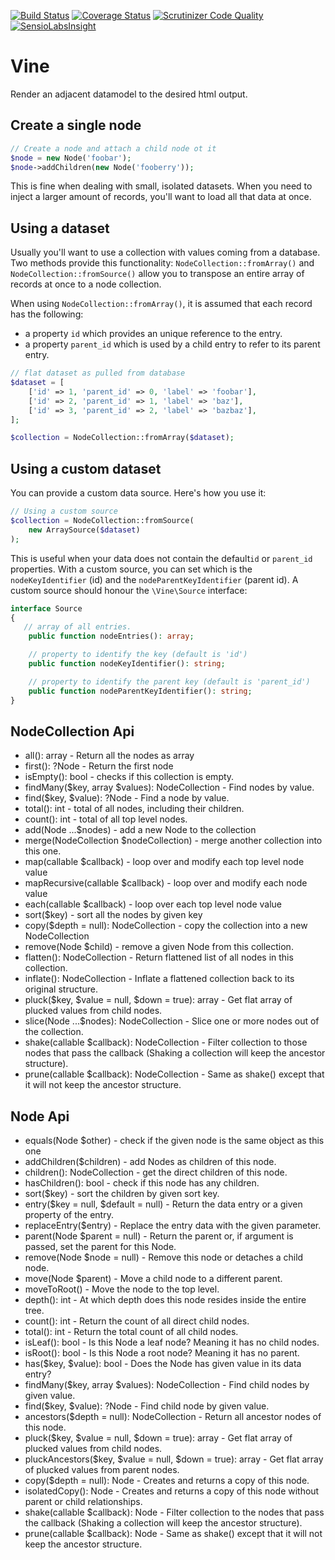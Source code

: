 
[![Build Status](https://travis-ci.org/thinktomorrow/vine.svg?branch=master)](https://travis-ci.org/thinktomorrow/vine)
[![Coverage Status](https://coveralls.io/repos/github/thinktomorrow/vine/badge.svg?branch=master)](https://coveralls.io/github/thinktomorrow/vine?branch=master)
[![Scrutinizer Code Quality](https://scrutinizer-ci.com/g/thinktomorrow/vine/badges/quality-score.png?b=master)](https://scrutinizer-ci.com/g/thinktomorrow/vine/?branch=master)
[![SensioLabsInsight](https://insight.sensiolabs.com/projects/573b8ce5-0c73-432c-9ddb-57a1c16bff8d/mini.png)](https://insight.sensiolabs.com/projects/573b8ce5-0c73-432c-9ddb-57a1c16bff8d)

# Vine

Render an adjacent datamodel to the desired html output.

## Create a single node
```php
// Create a node and attach a child node ot it
$node = new Node('foobar');
$node->addChildren(new Node('fooberry'));
```
This is fine when dealing with small, isolated datasets. When you need to inject a larger amount of records, you'll want 
to load all that data at once. 

## Using a dataset
Usually you'll want to use a collection with values coming from a database. Two methods provide this functionality:
`NodeCollection::fromArray()` and `NodeCollection::fromSource()` allow you to transpose an entire array of records at once to a node collection.

When using `NodeCollection::fromArray()`, it is assumed that each record has the following:
 - a property `id` which provides an unique reference to the entry.
 - a property `parent_id` which is used by a child entry to refer to its parent entry.

```php
// flat dataset as pulled from database
$dataset = [
    ['id' => 1, 'parent_id' => 0, 'label' => 'foobar'],
    ['id' => 2, 'parent_id' => 1, 'label' => 'baz'],
    ['id' => 3, 'parent_id' => 2, 'label' => 'bazbaz'],
];

$collection = NodeCollection::fromArray($dataset);
```

## Using a custom dataset
 You can provide a custom data source. Here's how you use it:
 ```php
 // Using a custom source
 $collection = NodeCollection::fromSource(
     new ArraySource($dataset)
 );
 ```
 
 This is useful when your data does not contain the default`id` or `parent_id` properties. 
 With a custom source, you can set which is the `nodeKeyIdentifier` (id) and the `nodeParentKeyIdentifier` (parent id). A custom source should honour the `\Vine\Source` interface:
 ```php 
 interface Source
 {
    // array of all entries.
     public function nodeEntries(): array;

     // property to identify the key (default is 'id')
     public function nodeKeyIdentifier(): string;

     // property to identify the parent key (default is 'parent_id')
     public function nodeParentKeyIdentifier(): string;
 }
 ```
 
## NodeCollection Api
- all(): array - Return all the nodes as array
- first(): ?Node - Return the first node
- isEmpty(): bool - checks if this collection is empty.
- findMany($key, array $values): NodeCollection - Find nodes by value.
- find($key, $value): ?Node - Find a node by value.
- total(): int - total of all nodes, including their children.
- count(): int - total of all top level nodes.
- add(Node ...$nodes) - add a new Node to the collection
- merge(NodeCollection $nodeCollection) - merge another collection into this one.
- map(callable $callback) - loop over and modify each top level node value 
- mapRecursive(callable $callback) - loop over and modify each node value 
- each(callable $callback) - loop over each top level node value 
- sort($key) - sort all the nodes by given key
- copy($depth = null): NodeCollection - copy the collection into a new NodeCollection
- remove(Node $child) - remove a given Node from this collection.
- flatten(): NodeCollection - Return flattened list of all nodes in this collection.
- inflate(): NodeCollection - Inflate a flattened collection back to its original structure.
- pluck($key, $value = null, $down = true): array - Get flat array of plucked values from child nodes.
- slice(Node ...$nodes): NodeCollection - Slice one or more nodes out of the collection.
- shake(callable $callback): NodeCollection - Filter collection to those nodes that pass the callback (Shaking a collection will keep the ancestor structure).   
- prune(callable $callback): NodeCollection - Same as shake() except that it will not keep the ancestor structure.   

## Node Api
- equals(Node $other) - check if the given node is the same object as this one
- addChildren($children) - add Nodes as children of this node.
- children(): NodeCollection - get the direct children of this node.
- hasChildren(): bool - check if this node has any children. 
- sort($key) - sort the children by given sort key. 
- entry($key = null, $default = null) - Return the data entry or a given property of the entry. 
- replaceEntry($entry) - Replace the entry data with the given parameter. 
- parent(Node $parent = null) - Return the parent or, if argument is passed, set the parent for this Node. 
- remove(Node $node = null) - Remove this node or detaches a child node.
- move(Node $parent) - Move a child node to a different parent.
- moveToRoot() - Move the node to the top level.
- depth(): int - At which depth does this node resides inside the entire tree.
- count(): int - Return the count of all direct child nodes.
- total(): int - Return the total count of all child nodes.    
- isLeaf(): bool - Is this Node a leaf node? Meaning it has no child nodes.
- isRoot(): bool - Is this Node a root node? Meaning it has no parent. 
- has($key, $value): bool - Does the Node has given value in its data entry?
- findMany($key, array $values): NodeCollection - Find child nodes by given value. 
- find($key, $value): ?Node - Find child node by given value. 
- ancestors($depth = null): NodeCollection - Return all ancestor nodes of this node. 
- pluck($key, $value = null, $down = true): array - Get flat array of plucked values from child nodes.
- pluckAncestors($key, $value = null, $down = true): array - Get flat array of plucked values from parent nodes.
- copy($depth = null): Node - Creates and returns a copy of this node. 
- isolatedCopy(): Node - Creates and returns a copy of this node without parent or child relationships. 
- shake(callable $callback): Node - Filter collection to the nodes that pass the callback (Shaking a collection will keep the ancestor structure).
- prune(callable $callback): Node - Same as shake() except that it will not keep the ancestor structure.
